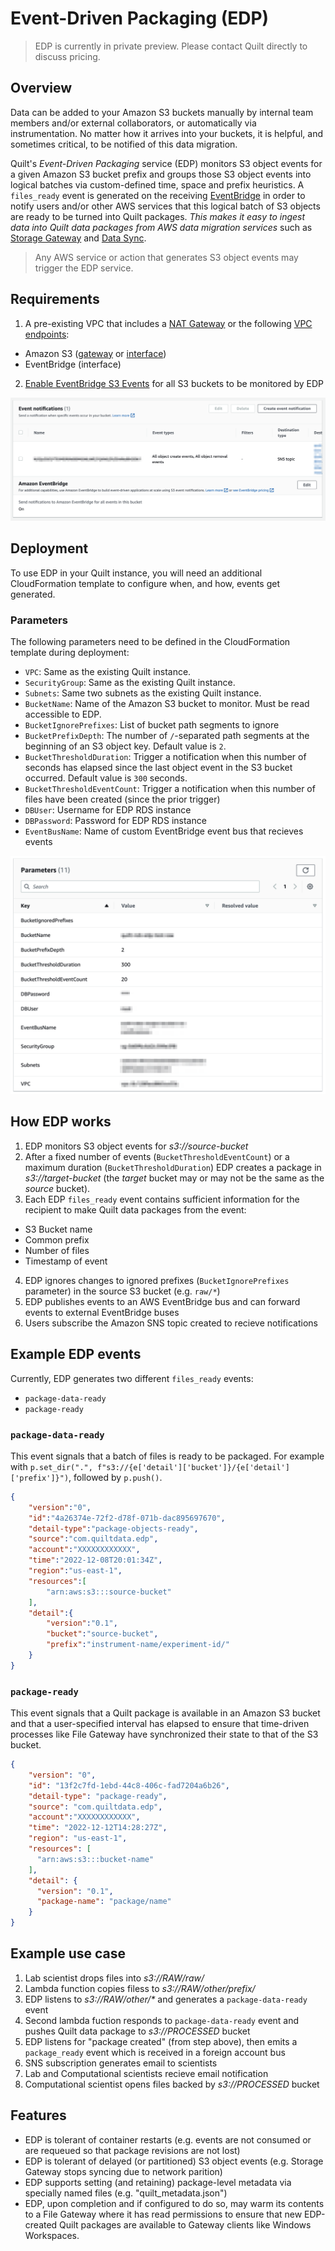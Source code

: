 <!-- markdownlint-disable -->
# Event-Driven Packaging (EDP)

> EDP is currently in private preview. Please contact Quilt
directly to discuss pricing.

## Overview

Data can be added to your Amazon S3 buckets manually by internal
team members and/or external collaborators, or automatically via
instrumentation. No matter how it arrives into your buckets, it 
is helpful, and sometimes critical, to be notified of this data 
migration.

Quilt's *Event-Driven Packaging* service (EDP) monitors S3 object events
for a given Amazon S3 bucket prefix and groups those S3 object
events into logical batches via custom-defined time, space and
prefix heuristics. A `files_ready` event is generated on the receiving
[EventBridge](https://aws.amazon.com/eventbridge/) in order to
notify users and/or other AWS services that this logical batch of
S3 objects are ready to be turned into Quilt packages. *This makes
it easy to ingest data into Quilt data packages from AWS data
migration services* such as [Storage
Gateway](https://aws.amazon.com/storagegateway/) and [Data
Sync](https://aws.amazon.com/datasync/).

> Any AWS service or action that generates S3 object events may trigger the EDP service.

## Requirements

1. A pre-existing VPC that includes a [NAT
Gateway](https://docs.aws.amazon.com/vpc/latest/userguide/vpc-nat-gateway.html)
or the following [VPC
endpoints](https://docs.aws.amazon.com/vpc/latest/privatelink/concepts.html#concepts-vpc-endpoints):
  - Amazon S3
  ([gateway](https://docs.aws.amazon.com/vpc/latest/privatelink/gateway-endpoints.html)
  or
  [interface](https://docs.aws.amazon.com/vpc/latest/privatelink/create-interface-endpoint.html))
  - EventBridge (interface)
2. [Enable EventBridge S3
Events](https://docs.aws.amazon.com/AmazonS3/latest/userguide/enable-event-notifications-eventbridge.html)
for all S3 buckets to be monitored by EDP

![](../imgs/edp-event-bridge-s3-properties.png)

## Deployment

To use EDP in your Quilt instance, you will need an additional
CloudFormation template to configure when, and how, events get
generated.

### Parameters

The following parameters need to be defined in the CloudFormation
template during deployment:

- `VPC`: Same as the existing Quilt instance.
- `SecurityGroup`: Same as the existing Quilt instance.
- `Subnets`: Same two subnets as the existing Quilt instance.
- `BucketName`: Name of the Amazon S3 bucket to monitor. Must be
read accessible to EDP.
- `BucketIgnorePrefixes`: List of bucket path segments to ignore
- `BucketPrefixDepth`: The number of `/`-separated path segments
at the beginning of an S3 object key. Default value is `2`.
- `BucketThresholdDuration`: Trigger a notification when this number
of seconds has elapsed since the last object event in the S3 bucket 
occurred. Default value is `300` seconds.
- `BucketThresholdEventCount`: Trigger a notification when this
number of files have been created (since the prior trigger)
- `DBUser`: Username for EDP RDS instance
- `DBPassword`: Password for EDP RDS instance
- `EventBusName`: Name of custom EventBridge event bus that recieves events

![](../imgs/edp-cloudformation-parameters.png)

## How EDP works

1. EDP monitors S3 object events for _s3://source-bucket_
2. After a fixed number of events (`BucketThresholdEventCount`) or
a maximum duration (`BucketThresholdDuration`) EDP creates a
package in _s3://target-bucket_ (the _target_ bucket may or may not be
the same as the _source_ bucket).
3. Each EDP `files_ready` event contains sufficient information for the
recipient to make Quilt data packages from the event:
  - S3 Bucket name
  - Common prefix
  - Number of files
  - Timestamp of event
4. EDP ignores changes to ignored prefixes (`BucketIgnorePrefixes` parameter)
in the source S3 bucket (e.g. `raw/*`)
5. EDP publishes events to an AWS EventBridge bus and can forward
events to external EventBridge buses
6. Users subscribe the Amazon SNS topic created to recieve notifications

## Example EDP events

Currently, EDP generates two different `files_ready` events:
- `package-data-ready`
- `package-ready`

### `package-data-ready`

This event signals that a batch of files is ready to be packaged.
For example with `p.set_dir(".",
f"s3://{e['detail']['bucket']}/{e['detail']['prefix']}")`, followed
by `p.push()`.

<!--pytest.mark.skip-->
```json
{
    "version":"0",
    "id":"4a26374e-72f2-d78f-071b-dac895697670",
    "detail-type":"package-objects-ready",
    "source":"com.quiltdata.edp",
    "account":"XXXXXXXXXXXX",
    "time":"2022-12-08T20:01:34Z",
    "region":"us-east-1",
    "resources":[
        "arn:aws:s3:::source-bucket"
    ],
    "detail":{
        "version":"0.1",
        "bucket":"source-bucket",
        "prefix":"instrument-name/experiment-id/"
    }
}
```

### `package-ready`

This event signals that a Quilt package is available in an Amazon
S3 bucket and that a user-specified interval has elapsed to ensure
that time-driven processes like File Gateway have synchronized their
state to that of the S3 bucket.

<!--pytest.mark.skip-->
```json
{
    "version": "0",
    "id": "13f2c7fd-1ebd-44c8-406c-fad7204a6b26",
    "detail-type": "package-ready",
    "source": "com.quiltdata.edp",
    "account":"XXXXXXXXXXXX",
    "time": "2022-12-12T14:28:27Z",
    "region": "us-east-1",
    "resources": [
      "arn:aws:s3:::bucket-name"
    ],
    "detail": {
      "version": "0.1",
      "package-name": "package/name"
    }
}
```

## Example use case
1. Lab scientist drops files into _s3://RAW/raw/_
2. Lambda function copies filess to _s3://RAW/other/prefix/_
3. EDP listens to _s3://RAW/other/*_ and generates a `package-data-ready`
event
4. Second lambda fuction responds to `package-data-ready` event and
pushes Quilt data package to _s3://PROCESSED_ bucket
5. EDP listens for "package created" (from step above), then emits
a `package_ready` event which is received in a foreign account bus
6. SNS subscription generates email to scientists
7. Lab and Computational scientists recieve email notification
8. Computational scientist opens files backed by _s3://PROCESSED_
bucket

## Features

- EDP is tolerant of container restarts (e.g. events are not consumed
or are requeued so that package revisions are not lost)
- EDP is tolerant of delayed (or partitioned) S3 object events (e.g.
Storage Gateway stops syncing due to network parition)
- EDP supports setting (and retaining) package-level metadata via
specially named files (e.g. "quilt_metadata.json")
- EDP, upon completion and if configured to do so, may warm its
contents to a File Gateway where it has read permissions to ensure
that new EDP-created Quilt packages are available to Gateway clients
like Windows Workspaces.
